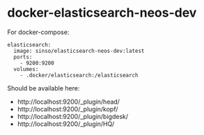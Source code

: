 # docker-elasticsearch-neos-dev

For docker-compose:
```
elasticsearch:
  image: sinso/elasticsearch-neos-dev:latest
  ports:
    - 9200:9200
  volumes:
    - .docker/elasticsearch:/elasticsearch

```

Should be available here:
* http://localhost:9200/_plugin/head/
* http://localhost:9200/_plugin/kopf/
* http://localhost:9200/_plugin/bigdesk/
* http://localhost:9200/_plugin/HQ/
